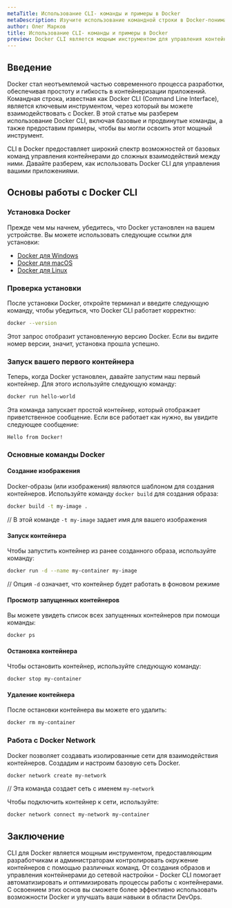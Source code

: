 ```yaml
---
metaTitle: Использование CLI- команды и примеры в Docker
metaDescription: Изучите использование командной строки в Docker-понимание базовых и продвинутых команд Docker CLI с примерами и объяснениями-поможет вам освоить контейнеризацию
author: Олег Марков
title: Использование CLI- команды и примеры в Docker
preview: Docker CLI является мощным инструментом для управления контейнерами-благодаря простым и продвинутым командам вы сможете эффективно управлять приложениями в контейнерах и автоматизировать процессы
---
```


## Введение

Docker стал неотъемлемой частью современного процесса разработки, обеспечивая простоту и гибкость в контейнеризации приложений. Командная строка, известная как Docker CLI (Command Line Interface), является ключевым инструментом, через который вы можете взаимодействовать с Docker. В этой статье мы разберем использование Docker CLI, включая базовые и продвинутые команды, а также предоставим примеры, чтобы вы могли освоить этот мощный инструмент.

CLI в Docker предоставляет широкий спектр возможностей от базовых команд управления контейнерами до сложных взаимодействий между ними. Давайте разберем, как использовать Docker CLI для управления вашими приложениями.

## Основы работы с Docker CLI

### Установка Docker

Прежде чем мы начнем, убедитесь, что Docker установлен на вашем устройстве. Вы можете использовать следующие ссылки для установки:

- [Docker для Windows](https://docs.docker.com/desktop/windows/install/)
- [Docker для macOS](https://docs.docker.com/desktop/mac/install/)
- [Docker для Linux](https://docs.docker.com/engine/install/)

### Проверка установки

После установки Docker, откройте терминал и введите следующую команду, чтобы убедиться, что Docker CLI работает корректно:

```bash
docker --version
```

Этот запрос отобразит установленную версию Docker. Если вы видите номер версии, значит, установка прошла успешно.

### Запуск вашего первого контейнера

Теперь, когда Docker установлен, давайте запустим наш первый контейнер. Для этого используйте следующую команду:

```bash
docker run hello-world
```

Эта команда запускает простой контейнер, который отображает приветственное сообщение. Если все работает как нужно, вы увидите следующее сообщение:

```
Hello from Docker!
```

### Основные команды Docker

#### Создание изображения

Docker-образы (или изображения) являются шаблоном для создания контейнеров. Используйте команду `docker build` для создания образа:

```bash
docker build -t my-image .
```

// В этой команде `-t my-image` задает имя для вашего изображения

#### Запуск контейнера

Чтобы запустить контейнер из ранее созданного образа, используйте команду:

```bash
docker run -d --name my-container my-image
```

// Опция `-d` означает, что контейнер будет работать в фоновом режиме

#### Просмотр запущенных контейнеров

Вы можете увидеть список всех запущенных контейнеров при помощи команды:

```bash
docker ps
```

#### Остановка контейнера

Чтобы остановить контейнер, используйте следующую команду:

```bash
docker stop my-container
```

#### Удаление контейнера

После остановки контейнера вы можете его удалить:

```bash
docker rm my-container
```

### Работа с Docker Network

Docker позволяет создавать изолированные сети для взаимодействия контейнеров. Создадим и настроим базовую сеть Docker.

```bash
docker network create my-network
```

// Эта команда создает сеть с именем `my-network`

Чтобы подключить контейнер к сети, используйте:

```bash
docker network connect my-network my-container
```

## Заключение

CLI для Docker является мощным инструментом, предоставляющим разработчикам и администраторам контролировать окружение контейнеров с помощью различных команд. От создания образов и управления контейнерами до сетевой настройки - Docker CLI помогает автоматизировать и оптимизировать процессы работы с контейнерами. С освоением этих основ вы сможете более эффективно использовать возможности Docker и улучшать ваши навыки в области DevOps.